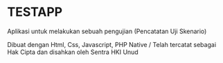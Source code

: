 # TESTAPP
Aplikasi untuk melakukan sebuah pengujian (Pencatatan Uji Skenario)

Dibuat dengan Html, Css, Javascript, PHP Native 
/
Telah tercatat sebagai Hak Cipta dan disahkan oleh Sentra HKI Unud
